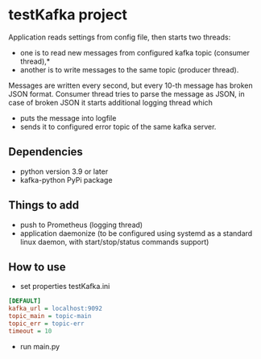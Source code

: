 # testKafka project

Application reads settings from config file, then starts two threads: 
* one is to read new messages from configured kafka topic (consumer thread),*
* another is to write messages to the same topic (producer thread). 

Messages are written every second, but every 10-th message has broken JSON format. Consumer thread tries to parse the message as JSON, in case of broken JSON it starts additional logging thread which
* puts the message into logfile 
* sends it to configured error topic of the same kafka server.

## Dependencies
* python version 3.9 or later
* kafka-python PyPi package 

## Things to add
* push to Prometheus (logging thread)
* application daemonize (to be configured using systemd as a standard linux daemon, with start/stop/status commands support)

## How to use 
* set properties testKafka.ini
```ini
[DEFAULT]
kafka_url = localhost:9092
topic_main = topic-main
topic_err = topic-err
timeout = 10
```
* run main.py